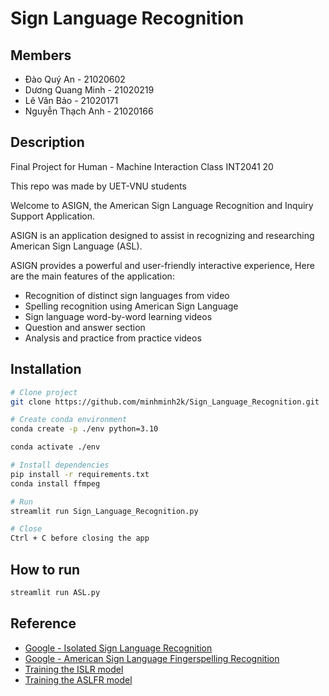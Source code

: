 # Sign Language Recognition

## Members

- Đào Quý An - 21020602
- Dương Quang Minh - 21020219
- Lê Văn Bảo - 21020171
- Nguyễn Thạch Anh - 21020166

## Description

Final Project for Human - Machine Interaction Class INT2041 20

This repo was made by UET-VNU students

Welcome to ASIGN, the American Sign Language Recognition and Inquiry Support Application.

ASIGN is an application designed to assist in recognizing and researching American Sign Language (ASL).

ASIGN provides a powerful and user-friendly interactive experience, Here are the main features of the application:

- Recognition of distinct sign languages from video
- Spelling recognition using American Sign Language
- Sign language word-by-word learning videos
- Question and answer section
- Analysis and practice from practice videos

## Installation

```bash
# Clone project
git clone https://github.com/minhminh2k/Sign_Language_Recognition.git

# Create conda environment
conda create -p ./env python=3.10

conda activate ./env

# Install dependencies
pip install -r requirements.txt
conda install ffmpeg

# Run
streamlit run Sign_Language_Recognition.py

# Close
Ctrl + C before closing the app
```

## How to run

```bash
streamlit run ASL.py
```

## Reference

- [Google - Isolated Sign Language Recognition](https://www.kaggle.com/competitions/asl-signs/overview)
- [Google - American Sign Language Fingerspelling Recognition](https://www.kaggle.com/competitions/asl-fingerspelling/overview)
- [Training the ISLR model](https://www.kaggle.com/competitions/asl-signs/discussion/406684)
- [Training the ASLFR model](https://www.kaggle.com/competitions/asl-fingerspelling/discussion/434588)
